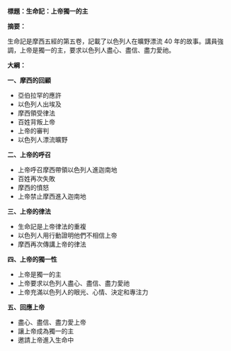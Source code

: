 **標題：生命記：上帝獨一的主**

**摘要：**

生命記是摩西五經的第五卷，記載了以色列人在曠野漂流 40 年的故事。講員強調，上帝是獨一的主，要求以色列人盡心、盡信、盡力愛祂。

**大綱：**

**一、摩西的回顧**
* 亞伯拉罕的應許
* 以色列人出埃及
* 摩西領受律法
* 百姓背叛上帝
* 上帝的審判
* 以色列人漂流曠野

**二、上帝的呼召**
* 上帝呼召摩西帶領以色列人進迦南地
* 百姓再次失敗
* 摩西的憤怒
* 上帝禁止摩西進入迦南地

**三、上帝的律法**
* 生命記是上帝律法的重複
* 以色列人用行動證明他們不相信上帝
* 摩西再次傳講上帝的律法

**四、上帝的獨一性**
* 上帝是獨一的主
* 上帝要求以色列人盡心、盡信、盡力愛祂
* 上帝充滿以色列人的眼光、心情、決定和專注力

**五、回應上帝**
* 盡心、盡信、盡力愛上帝
* 讓上帝成為獨一的主
* 邀請上帝進入生命中